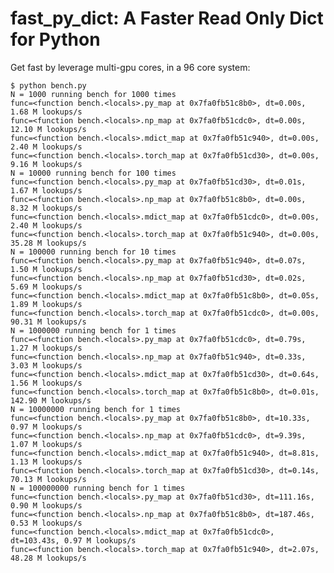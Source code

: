 # fast_py_dict: A Faster Read Only Dict for Python

Get fast by leverage multi-gpu cores, in a 96 core system:

    $ python bench.py
    N = 1000 running bench for 1000 times
    func=<function bench.<locals>.py_map at 0x7fa0fb51c8b0>, dt=0.00s, 1.68 M lookups/s
    func=<function bench.<locals>.np_map at 0x7fa0fb51cdc0>, dt=0.00s, 12.10 M lookups/s
    func=<function bench.<locals>.mdict_map at 0x7fa0fb51c940>, dt=0.00s, 2.40 M lookups/s
    func=<function bench.<locals>.torch_map at 0x7fa0fb51cd30>, dt=0.00s, 9.16 M lookups/s
    N = 10000 running bench for 100 times
    func=<function bench.<locals>.py_map at 0x7fa0fb51cd30>, dt=0.01s, 1.67 M lookups/s
    func=<function bench.<locals>.np_map at 0x7fa0fb51c8b0>, dt=0.00s, 8.32 M lookups/s
    func=<function bench.<locals>.mdict_map at 0x7fa0fb51cdc0>, dt=0.00s, 2.40 M lookups/s
    func=<function bench.<locals>.torch_map at 0x7fa0fb51c940>, dt=0.00s, 35.28 M lookups/s
    N = 100000 running bench for 10 times
    func=<function bench.<locals>.py_map at 0x7fa0fb51c940>, dt=0.07s, 1.50 M lookups/s
    func=<function bench.<locals>.np_map at 0x7fa0fb51cd30>, dt=0.02s, 5.69 M lookups/s
    func=<function bench.<locals>.mdict_map at 0x7fa0fb51c8b0>, dt=0.05s, 1.89 M lookups/s
    func=<function bench.<locals>.torch_map at 0x7fa0fb51cdc0>, dt=0.00s, 90.31 M lookups/s
    N = 1000000 running bench for 1 times
    func=<function bench.<locals>.py_map at 0x7fa0fb51cdc0>, dt=0.79s, 1.27 M lookups/s
    func=<function bench.<locals>.np_map at 0x7fa0fb51c940>, dt=0.33s, 3.03 M lookups/s
    func=<function bench.<locals>.mdict_map at 0x7fa0fb51cd30>, dt=0.64s, 1.56 M lookups/s
    func=<function bench.<locals>.torch_map at 0x7fa0fb51c8b0>, dt=0.01s, 142.90 M lookups/s
    N = 10000000 running bench for 1 times
    func=<function bench.<locals>.py_map at 0x7fa0fb51c8b0>, dt=10.33s, 0.97 M lookups/s
    func=<function bench.<locals>.np_map at 0x7fa0fb51cdc0>, dt=9.39s, 1.07 M lookups/s
    func=<function bench.<locals>.mdict_map at 0x7fa0fb51c940>, dt=8.81s, 1.13 M lookups/s
    func=<function bench.<locals>.torch_map at 0x7fa0fb51cd30>, dt=0.14s, 70.13 M lookups/s
    N = 100000000 running bench for 1 times
    func=<function bench.<locals>.py_map at 0x7fa0fb51cd30>, dt=111.16s, 0.90 M lookups/s
    func=<function bench.<locals>.np_map at 0x7fa0fb51c8b0>, dt=187.46s, 0.53 M lookups/s
    func=<function bench.<locals>.mdict_map at 0x7fa0fb51cdc0>, dt=103.43s, 0.97 M lookups/s
    func=<function bench.<locals>.torch_map at 0x7fa0fb51c940>, dt=2.07s, 48.28 M lookups/s

